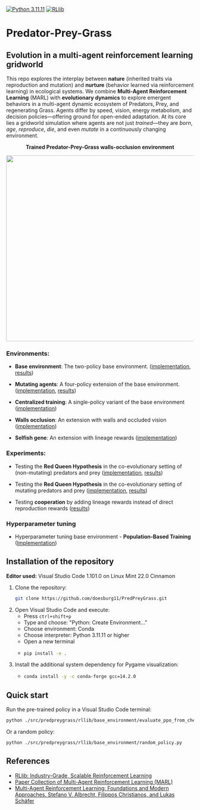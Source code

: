 [![Python 3.11.11](https://img.shields.io/badge/python-3.11.11-blue.svg)](https://www.python.org/downloads/release/python-31111/)
[![RLlib](https://img.shields.io/badge/RLlib-v2.49.0-blue)](https://docs.ray.io/en/latest/rllib/)


# Predator-Prey-Grass
## Evolution in a multi-agent reinforcement learning gridworld

This repo explores the interplay between **nature** (inherited traits via reproduction and mutation) and **nurture** (behavior learned via reinforcement learning) in ecological systems. We combine **Multi-Agent Reinforcement Learning** (MARL) with **evolutionary dynamics** to explore emergent behaviors in a multi-agent dynamic ecosystem of Predators, Prey, and regenerating Grass. Agents differ by speed, vision, energy metabolism, and decision policies—offering ground for open-ended adaptation. At its core lies a gridworld simulation where agents are not just *trained*—they are *born*, *age*, *reproduce*, *die*, and even *mutate* in a continuously changing environment.

<p align="center">
    <b>Trained Predator-Prey-Grass walls-occlusion environment</b></p>
<p align="center">
    <img align="center" src="./assets/images/gifs/walls_occlusion.gif" width="600" height="500" />
</p>


### Environments:

* **Base environment**: The two-policy base environment. ([implementation](src/predpreygrass/rllib/base_environment), [results](https://humanbehaviorpatterns.org/pred-prey-grass/overview-ppg))

* **Mutating agents**: A four-policy extension of the base environment. ([implementation](src/predpreygrass/rllib/mutating_agents), [results](https://humanbehaviorpatterns.org/pred-prey-grass/marl-ppg/experiments/mutating-agents/))

* **Centralized training**: A single-policy variant of the base environment ([implementation](https://github.com/doesburg11/PredPreyGrass/tree/main/src/predpreygrass/rllib/centralized_training))

* **Walls occlusion**: An extension with walls and occluded vision ([implementation](src/predpreygrass/rllib/walls_occlusion))

* **Selfish gene**: An extension with lineage rewards ([implementation](https://github.com/doesburg11/PredPreyGrass/tree/main/src/predpreygrass/rllib/selfish_gene))

### Experiments:

* Testing the **Red Queen Hypothesis** in the co-evolutionary setting of (non-mutating) predators and prey ([implementation](https://github.com/doesburg11/PredPreyGrass/blob/main/src/predpreygrass/rllib/red_queen/evaluate_red_queen_freeze_type_1_only.py), [results](https://humanbehaviorpatterns.org/pred-prey-grass/red-queen/))

* Testing the **Red Queen Hypothesis** in the co-evolutionary setting of mutating predators and prey ([implementation](src/predpreygrass/rllib/mutating_agents), [results](https://humanbehaviorpatterns.org/pred-prey-grass/marl-ppg/configurations/mutating_agents/#co-evolution-and-the-red-queen-effect))

* Testing **cooperation** by adding lineage rewards instead of direct reproduction rewards ([results](https://github.com/doesburg11/PredPreyGrass/tree/main/src/predpreygrass/rllib/selfish_gene#predpreygrass--selfish-gene-the-search-for-emergent-cooperation))

### Hyperparameter tuning

* Hyperparameter tuning base environment - **Population-Based Training** ([Implementation](src/predpreygrass/rllib/hyper_parameter_tuning/tune_population_based_training.py))


## Installation of the repository

**Editor used:** Visual Studio Code 1.101.0 on Linux Mint 22.0 Cinnamon

1. Clone the repository:
   ```bash
   git clone https://github.com/doesburg11/PredPreyGrass.git
   ```
2. Open Visual Studio Code and execute:
   - Press `ctrl+shift+p`
   - Type and choose: "Python: Create Environment..."
   - Choose environment: Conda
   - Choose interpreter: Python 3.11.11 or higher
   - Open a new terminal
   - ```bash
     pip install -e .
     ```
3. Install the additional system dependency for Pygame visualization:
    -   ```bash
        conda install -y -c conda-forge gcc=14.2.0
        ```
## Quick start
Run the pre-trained policy in a Visual Studio Code terminal:

```bash
python ./src/predpreygrass/rllib/base_environment/evaluate_ppo_from_checkpoint_debug.py

```
Or a random policy:
```bash
python ./src/predpreygrass/rllib/base_environment/random_policy.py

```



## References

- [RLlib: Industry-Grade, Scalable Reinforcement Learning](https://docs.ray.io/en/master/rllib/index.html)
- [Paper Collection of Multi-Agent Reinforcement Learning (MARL)](https://github.com/LantaoYu/MARL-Papers)
- [Multi-Agent Reinforcement Learning: Foundations and Modern Approaches. Stefano V. Albrecht, Filippos Christianos, and Lukas Schäfer](https://www.marl-book.com/download/marl-book.pdf)
